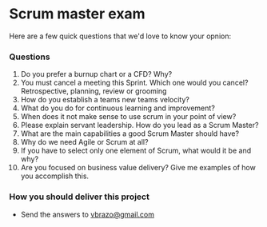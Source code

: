 # Scrum master exam

Here are a few quick questions that we'd love to know your opnion:

### Questions

1. Do you prefer a burnup chart or a CFD? Why?
2. You must cancel a meeting this Sprint. Which one would you cancel? Retrospective, planning, review or grooming
3. How do you establish a teams new teams velocity?
4. What do you do for continuous learning and improvement?
5. When does it not make sense to use scrum in your point of view?
6. Please explain servant leadership. How do you lead as a Scrum Master?
7. What are the main capabilities a good Scrum Master should have?
8. Why do we need Agile or Scrum at all?
9. If you have to select only one element of Scrum, what would it be and why?
10. Are you focused on business value delivery? Give me examples of how you accomplish this.

### How you should deliver this project

- Send the answers to vbrazo@gmail.com